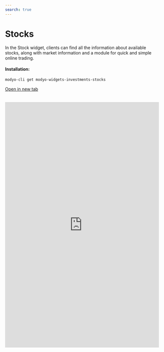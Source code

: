 ```yaml
---
search: true
---
```


# Stocks

In the Stock widget, clients can find all the information about available stocks, along with market information and a module for quick and simple online trading.

#### Installation:

```bash
modyo-cli get modyo-widgets-investments-stocks
```

[Open in new tab](https://widgets.modyo.com/investments/stocks)

 <iframe id="widgetFrame" src="https://widgets.modyo.com/inversiones/acciones" width="100%"  frameBorder="0"  style="min-height:800px;overflow:auto;margin-top:20px;"/> 

| Feature          | Description                                                                                                                                                                                                                                                    |
|------------------------|----------------------------------------------------------------------------------------------------------------------------------------------------------------------------------------------------------------------------------------------------------------|
| Actions Layout     | Displays the set of available tradable actions. Displays a list of the in-transit operations associated with the actions. Displays market information for a specific Action. Allows you to cancel operations in transit, if necessary. |
| Market Information | Displays the information available for the stock, such as evolution, market points, traded amount, last price, and possible institution-specific documents. Allows you to buy or sell a selected share.                               |
| Buying Shares     | Allows you to purchase the selected share by defining the investment account, the number of shares, the maximum amount at which you want to buy, and the duration time of the order.                                                                |
| Sale of Shares      | Allows you to sell the selected share by defining the investment account, the number of shares you want to sell, and the minimum selling price.                                                                                              |

 <script> 

 export default {
 mounted () {

 function setFrameHeightCo (id, ht) {
 var ifrm = document.getElementById (id);
 if (ifrm) {
 ifrm.style.height = ht + 4 + "px";
 }
 }
 //iframed document sends its height using postMessage
 function HandleDoCheightMsg (e) {
 //check origin
 if (e.origin === 'https://widgets.modyo.com') {
 //parse data
 var data = json.parse (e.data);

 console.log ('data: ', data)
 //check data object
 if (data ['doChight']) {
 setFrameHeightCo ('WidgetFrame', data ['DoChight']);
 } else {
 SetFrameHeightCo ('WidgetFrame', 700);
 }
 }
 }

 //assign message handler
 if (Window.addEventListener) {
 Window.addEventListener ('message', HandleDoCheightMSG, false);
 }
 }
 }

 </script> 
